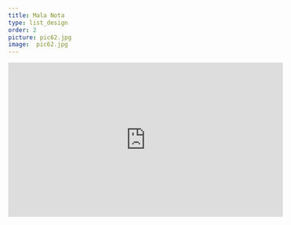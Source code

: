 ```yaml
---
title: Mala Nota
type: list_design
order: 2
picture: pic62.jpg
image:  pic62.jpg
---
```

<div style="text-align: center;">
<iframe width="560" height="315" src="https://www.youtube.com/embed/QXH-GtuCg0Y" frameborder="0" allow="accelerometer; autoplay; encrypted-media; gyroscope; picture-in-picture" allowfullscreen></iframe>
